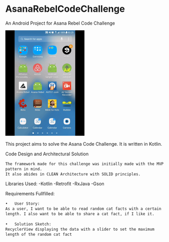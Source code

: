 # AsanaRebelCodeChallenge
An Android Project for Asana Rebel Code Challenge

<img src="/assets/sample.gif" width="49%">

This project aims to solve the Asana Code Challenge. It is written in Kotlin. 

Code Design and Architectural Solution

	The framework made for this challenge was initially made with the MVP pattern in mind. 
  	It also abides in CLEAN Architecture with SOLID principles.
  
Libraries Used:
	-Kotlin
	-Retrofit
	-RxJava
	-Gson
	
Requirements Fullfilled:
	
	•	User Story:
  	As a user, I want to be able to read random cat facts with a certain length. I also want to be able to share a cat fact, if I like it.

	•	Solution Sketch:
  	RecyclerView displaying the data with a slider to set the maximum length of the random cat fact
